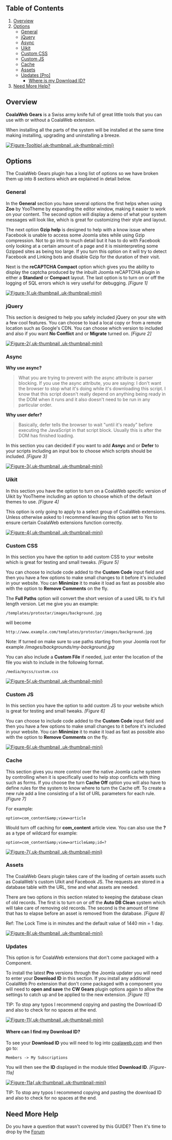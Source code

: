 ## Table of Contents
1.  [Overview](#overview)
2.  [Options](#options)
    -   [General](#opt-general)
    -   [jQuery](#opt-jquery)
    -   [Async](#opt-async)
    -   [Uikit](#opt-uikit)
    -   [Custom CSS](#opt-css)
    -   [Custom JS](#opt-js)
    -   [Cache](#opt-cache)
    -   [Assets](#opt-assets)
    -   [Updates \[Pro\]](#opt-updates)
        - [Where is my Download ID?](#opt-downloadid)
3.  [Need More Help?](#more-help)

## <a class="doc-top" name="overview"></a>Overview

**CoalaWeb Gears** is a Swiss army knife full of great little tools that you can use with or without a CoalaWeb extension.

<div class="uk-alert">When installing all the parts of the system will be installed at the same time making installing, upgrading and uninstalling a breeze.</div>

<a data-lightbox="on" href="https://d1tgoab1lhw0tx.cloudfront.net/images/docs/joomla-extensions/general/generic/coalaweb-tooltip.png">![Figure-Tooltip](https://d1tgoab1lhw0tx.cloudfront.net/images/docs/joomla-extensions/general/generic/coalaweb-tooltip.png "Figure-Tooltip"){.uk-thumbnail .uk-thumbnail-mini}</a>

## <a name="options"></a>Options

The CoalaWeb Gears plugin has a long list of options so we have broken them up into 8 sections which are explained in detail below.

### <a name="opt-general"></a>General

In the **General** section you have several options the first helps when using **Zoo** by YooTheme by expanding the editor window, making it easier to work on your content. The second option will display a demo of what your system messages will look like, which is great for customizing their style and layout. 

The next option **Gzip help** is designed to help with a know issue where Facebook is unable to access some Joomla sites while using Gzip compression. Not to go into to much detail but it has to do with Facebook only looking at a certain amount of a page and it is misinterpreting some Gzipped sites as being too large. If you turn this option on it will try to detect Facebook and Linking bots and disable Gzip for the duration of their visit. 

Next is the **reCAPTCHA Compact** option which gives you the ability to display the captcha produced by the inbuilt Joomla reCAPTCHA plugin in either a **Standard** or **Compact** layout. The last option is to turn on or off the logging of SQL errors which is very useful for debugging. *\[Figure 1\]*

<a data-lightbox="on" href="https://d1tgoab1lhw0tx.cloudfront.net/images/docs/joomla-extensions/gears/cw-gears-f1.png">![Figure-1](https://d1tgoab1lhw0tx.cloudfront.net/images/docs/joomla-extensions/gears/cw-gears-f1.png "Figure-1"){.uk-thumbnail .uk-thumbnail-mini}</a>

### <a name="opt-jquery"></a>jQuery

This section is designed to help you safely included jQuery on your site with a few cool features. You can choose to load a local copy or from a remote location such as Google's CDN. You can choose which version to included and also if you want **No Conflict** and or **Migrate** turned on. *\[Figure 2\]*

<a data-lightbox="on" href="https://d1tgoab1lhw0tx.cloudfront.net/images/docs/joomla-extensions/gears/cw-gears-f2.png">![Figure-2](https://d1tgoab1lhw0tx.cloudfront.net/images/docs/joomla-extensions/gears/cw-gears-f2.png "Figure-2"){.uk-thumbnail .uk-thumbnail-mini}</a>

### <a name="opt-async"></a>Async

**Why use async?**
> What you are trying to prevent with the async attribute is parser blocking. If you use the async attribute, you are saying: I don't want the browser to stop what it's doing while it's downloading this script. I know that this script doesn't really depend on anything being ready in the DOM when it runs and it also doesn't need to be run in any particular order.

**Why user defer?**
> Basically, defer tells the browser to wait "until it's ready" before executing the JavaScript in that script block. Usually this is after the DOM has finished loading.

In this section you can decided if you want to add **Asnyc** and or **Defer** to your scripts including an input box to choose which scripts should be included. *\[Figure 3\]*

<a data-lightbox="on" href="https://d1tgoab1lhw0tx.cloudfront.net/images/docs/joomla-extensions/gears/cw-gears-f3.png">![Figure-3](https://d1tgoab1lhw0tx.cloudfront.net/images/docs/joomla-extensions/gears/cw-gears-f3.png "Figure-3"){.uk-thumbnail .uk-thumbnail-mini}</a>

### <a name="opt-uikit"></a>Uikit

In this section you have the option to turn on a CoalaWeb specific version of Uikit by YooTheme including an option to choose which of the default themes to use. *\[Figure 4\]*

<div class="uk-alert">This option is only going to apply to a select group of CoalaWeb extensions. Unless otherwise asked to I recommend leaving this option set to <em>Yes</em> to ensure certain CoalaWeb extensions function correctly.</div>

<a data-lightbox="on" href="https://d1tgoab1lhw0tx.cloudfront.net/images/docs/joomla-extensions/gears/cw-gears-f4.png">![Figure-4](https://d1tgoab1lhw0tx.cloudfront.net/images/docs/joomla-extensions/gears/cw-gears-f4.png "Figure-4"){.uk-thumbnail .uk-thumbnail-mini}</a>

### <a name="opt-css"></a>Custom CSS

In this section you have the option to add custom CSS to your website which is great for testing and small tweaks. *\[Figure 5\]*

You can choose to include code added to the **Custom Code** input field and then you have a few options to make small changes to it before it's included in your website. You can **Minimize** it to make it load as fast as possible also with the option to **Remove Comments** on the fly.

The **Full Paths** option will convert the short version of a used URL to it's full length version. Let me give you an example:
 
    /templates/protostar/images/background.jpg

will become 

    http://www.example.com/templates/protostar/images/background.jpg


<div class="uk-alert"> Note: If turned on make sure to use paths starting from your Joomla root for example <em>/images/backgrounds/my-background.jpg</em></div>

You can also include a **Custom File** if needed, just enter the location of the file you wish to include in the following format.

    /media/mycss/custom.css

<a data-lightbox="on" href="https://d1tgoab1lhw0tx.cloudfront.net/images/docs/joomla-extensions/gears/cw-gears-f5.png">![Figure-5](https://d1tgoab1lhw0tx.cloudfront.net/images/docs/joomla-extensions/gears/cw-gears-f5.png "Figure-5"){.uk-thumbnail .uk-thumbnail-mini}</a>

### <a name="opt-js"></a>Custom JS

In this section you have the option to add custom JS to your website which is great for testing and small tweaks. *\[Figure 6\]*

You can choose to include code added to the **Custom Code** input field and then you have a few options to make small changes to it before it's included in your website. You can **Minimize** it to make it load as fast as possible also with the option to **Remove Comments** on the fly.

<a data-lightbox="on" href="https://d1tgoab1lhw0tx.cloudfront.net/images/docs/joomla-extensions/gears/cw-gears-f6.png">![Figure-6](https://d1tgoab1lhw0tx.cloudfront.net/images/docs/joomla-extensions/gears/cw-gears-f6.png "Figure-6"){.uk-thumbnail .uk-thumbnail-mini}</a>

### <a name="opt-cache"></a>Cache

This section gives you more control over the native Joomla cache system by controlling when it is specifically used to help stop conflicts with thing such as forms.
If you choose the turn **Cache Off** option you will also have to define rules for the system to know where to turn the Cache off. To create a new rule add a line consisting of a list of URL parameters for each rule. *\[Figure 7\]*

For example:

    option=com_content&amp;view=article 

Would turn off caching for **com_content** article view. You can also use the **?** as a type of wildcard for example: 
    
    option=com_content&amp;view=article&amp;id=?

<a data-lightbox="on" href="https://d1tgoab1lhw0tx.cloudfront.net/images/docs/joomla-extensions/gears/cw-gears-f7.png">![Figure-7](https://d1tgoab1lhw0tx.cloudfront.net/images/docs/joomla-extensions/gears/cw-gears-f7.png "Figure-7"){.uk-thumbnail .uk-thumbnail-mini}</a>

### <a name="opt-assets"></a>Assets

The CoalaWeb Gears plugin takes care of the loading of certain assets such as CoalaWeb's custom UIkit and Facebook JS. The requests are stored in a database table with the URL, time and what assets are needed. 

There are two options in this section related to keeping the database clean of old records. The first is to turn on or off the **Auto DB Clean** system which will take care of removing old records. The second is the amount of time that has to elapse before an asset is removed from the database. *\[Figure 8\]*

<div class="uk-alert">Ref: The Lock Time is in minutes and the default value of 1440 min = 1 day.</div> 

<a data-lightbox="on" href="https://d1tgoab1lhw0tx.cloudfront.net/images/docs/joomla-extensions/gears/cw-gears-f8.png">![Figure-8](https://d1tgoab1lhw0tx.cloudfront.net/images/docs/joomla-extensions/gears/cw-gears-f8.png "Figure-8"){.uk-thumbnail .uk-thumbnail-mini}</a>

### <a name="opt-updates"></a>Updates

<div class="uk-alert">This option is for CoalaWeb extensions that don't come packaged with a Component.</div>

To install the latest **Pro** versions through the Joomla updater you will need to enter your **Download ID** in this section. If you install any additional CoalaWeb Pro extension that don't come packaged with a component you will need to **open and save** the **CW Gears** plugin options again to allow the settings to catch up and be applied to the new extension. *\[Figure 11\]*

<div class="uk-alert">TIP: To stop any typos I recommend copying and pasting the Download ID and also to check for no spaces at the end.</div>

<a data-lightbox="on" href="https://d1tgoab1lhw0tx.cloudfront.net/images/docs/joomla-extensions/gears/cw-gears-f11.png">![Figure-11](https://d1tgoab1lhw0tx.cloudfront.net/images/docs/joomla-extensions/gears/cw-gears-f11.png "Figure-11"){.uk-thumbnail .uk-thumbnail-mini}</a>

#### <a name="opt-downloadid"></a> Where can I find my Download ID?

To see your **Download ID** you will need to log into [coalaweb.com](https://coalaweb.com) and then go to:

    Members -> My Subscriptions

You will then see the **ID** displayed in the module titled **Download ID**. *\[Figure-11a\]*

<a data-lightbox="on" href="https://d1tgoab1lhw0tx.cloudfront.net/images/docs/joomla-extensions/general/updates/cw-updates-download-id.png">![Figure-11a](https://d1tgoab1lhw0tx.cloudfront.net/images/docs/joomla-extensions/general/updates/cw-updates-download-id.png "Figure-11a"){.uk-thumbnail .uk-thumbnail-mini}</a>

<div class="uk-alert">TIP: To stop any typos I recommend copying and pasting the download ID and also to check for no spaces at the end.</div>


## <a name="more-help"></a>Need More Help

<div class="uk-alert">Do you have a question that wasn't covered by this GUIDE? Then it's time to drop by the <a href="https://coalaweb.com/forum/index" target="_self">Forum</a></div>